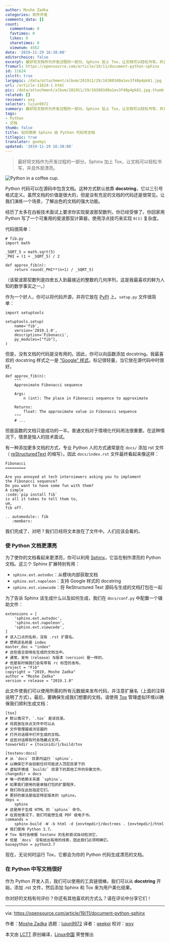 ```yaml
---
author: Moshe Zadka
categories: 软件开发
comments_data: []
count:
  commentnum: 0
  favtimes: 0
  likes: 0
  sharetimes: 0
  viewnum: 4562
date: '2019-11-29 16:38:00'
editorchoice: false
excerpt: 最好将文档作为开发过程的一部分。Sphinx 加上 Tox，让文档可以轻松书写，并且外观漂亮。
fromurl: https://opensource.com/article/19/11/document-python-sphinx
id: 11624
islctt: true
largepic: /data/attachment/album/201911/29/163803d0a1ev3f40p4pk61.jpg
url: /article-11624-1.html
pic: /data/attachment/album/201911/29/163803d0a1ev3f40p4pk61.jpg.thumb.jpg
related: []
reviewer: wxy
selector: lujun9972
summary: 最好将文档作为开发过程的一部分。Sphinx 加上 Tox，让文档可以轻松书写，并且外观漂亮。
tags:
- Python
- 文档
thumb: false
title: 如何使用 Sphinx 给 Python 代码写文档
titlepic: true
translator: geekpi
updated: '2019-11-29 16:38:00'
---
```



> 
> 最好将文档作为开发过程的一部分。Sphinx 加上 Tox，让文档可以轻松书写，并且外观漂亮。
> 
> 
> 


![Python in a coffee cup.](/data/attachment/album/201911/29/163803d0a1ev3f40p4pk61.jpg "Python in a coffee cup.")


Python 代码可以在源码中包含文档。这种方式默认依靠 **docstring**，它以三引号格式定义。虽然文档的价值是很大的，但是没有充足的文档的代码还是很常见。让我们演练一个场景，了解出色的文档的强大功能。


经历了太多在白板技术面试上要求你实现斐波那契数列，你已经受够了。你回家用 Python 写了一个可重用的斐波那契计算器，使用浮点技巧来实现 `O(1)` 复杂度。


代码很简单：



```
# fib.py
import math

_SQRT_5 = math.sqrt(5)
_PHI = (1 + _SQRT_5) / 2

def approx_fib(n):
    return round(_PHI**(n+1) / _SQRT_5)
```

（该斐波那契数列是四舍五入到最接近的整数的几何序列，这是我最喜欢的鲜为人知的数学事实之一。）


作为一个好人，你可以将代码开源，并将它放在 [PyPI](https://pypi.org/) 上。`setup.py` 文件很简单：



```
import setuptools

setuptools.setup(
    name='fib',
    version='2019.1.0',
    description='Fibonacci',
    py_modules=["fib"],
)
```

但是，没有文档的代码是没有用的。因此，你可以向函数添加 docstring。我最喜欢的 docstring 样式之一是 [“Google” 样式](http://google.github.io/styleguide/pyguide.html#381-docstrings)。标记很轻量，当它放在源代码中时很好。



```
def approx_fib(n):
    """
    Approximate Fibonacci sequence

    Args:
        n (int): The place in Fibonacci sequence to approximate

    Returns:
        float: The approximate value in Fibonacci sequence
    """
    # ...
```

但是函数的文档只是成功的一半。普通文档对于情境化代码用法很重要。在这种情况下，情景是恼人的技术面试。


有一种添加更多文档的方式，专业 Python 人的方式通常是在 `docs/` 添加 rst 文件（ [reStructuredText](http://docutils.sourceforge.net/rst.html) 的缩写）。因此 `docs/index.rst` 文件最终看起来像这样：



```
Fibonacci
=========

Are you annoyed at tech interviewers asking you to implement
the Fibonacci sequence?
Do you want to have some fun with them?
A simple
:code:`pip install fib`
is all it takes to tell them to,
um,
fib off.

.. automodule:: fib
   :members:
```

我们完成了，对吧？我们已经将文本放在了文件中。人们应该会看的。


### 使 Python 文档更漂亮


为了使你的文档看起来更漂亮，你可以利用 [Sphinx](http://www.sphinx-doc.org/en/master/)，它旨在制作漂亮的 Python 文档。这三个 Sphinx 扩展特别有用：


* `sphinx.ext.autodoc`：从模块内部获取文档
* `sphinx.ext.napoleon`：支持 Google 样式的 docstring
* `sphinx.ext.viewcode`：将 ReStructured Text 源码与生成的文档打包在一起


为了告诉 Sphinx 该生成什么以及如何生成，我们在 `docs/conf.py` 中配置一个辅助文件：



```
extensions = [
    'sphinx.ext.autodoc',
    'sphinx.ext.napoleon',
    'sphinx.ext.viewcode',
]
# 该入口点的名称，没有 .rst 扩展名。
# 惯例该名称是 index
master_doc = "index"
# 这些值全部用在生成的文档当中。
# 通常，发布（release）与版本（version）是一样的，
# 但是有时候我们会有带有 rc 标签的发布。
project = "Fib"
copyright = "2019, Moshe Zadka"
author = "Moshe Zadka"
version = release = "2019.1.0"
```

此文件使我们可以使用所需的所有元数据来发布代码，并注意扩展名（上面的注释说明了方式）。最后，要确保生成我们想要的文档，请使用 [Tox](https://tox.readthedocs.io/en/latest/) 管理虚拟环境以确保我们顺利生成文档：



```
[tox]
# 默认情况下，`.tox` 是该目录。
# 将其放在非点文件中可以从
# 文件管理器或浏览器的
# 打开对话框中打开生成的文档，
# 这些对话框有时会隐藏点文件。
toxworkdir = {toxinidir}/build/tox

[testenv:docs]
# 从 `docs` 目录内运行 `sphinx`，
# 以确保它不会拾取任何可能进入顶层目录下的
# 虚拟环境或 `build/` 目录下的其他工件的杂散文件。
changedir = docs
# 唯一的依赖关系是 `sphinx`。
# 如果我们使用的是单独打包的扩展程序，
# 我们将在此处指定它们。
# 更好的做法是指定特定版本的 sphinx。
deps =
    sphinx
# 这是用于生成 HTML 的 `sphinx` 命令。
# 在其他情况下，我们可能想生成 PDF 或电子书。
commands =
    sphinx-build -W -b html -d {envtmpdir}/doctrees . {envtmpdir}/html
# 我们使用 Python 3.7。
# Tox 有时会根据 testenv 的名称尝试自动检测它，
# 但是 `docs` 没有给出有用的线索，因此我们必须明确它。
basepython = python3.7
```

现在，无论何时运行 Tox，它都会为你的 Python 代码生成漂亮的文档。


### 在 Python 中写文档很好


作为 Python 开发人员，我们可以使用的工具链很棒。我们可以从 **docstring** 开始，添加 .rst 文件，然后添加 Sphinx 和 Tox 来为用户美化结果。


你对好的文档有何评价？你还有其他喜欢的方式么？请在评论中分享它们！




---


via: <https://opensource.com/article/19/11/document-python-sphinx>


作者：[Moshe Zadka](https://opensource.com/users/moshez) 选题：[lujun9972](https://github.com/lujun9972) 译者：[geekpi](https://github.com/geekpi) 校对：[wxy](https://github.com/wxy)


本文由 [LCTT](https://github.com/LCTT/TranslateProject) 原创编译，[Linux中国](https://linux.cn/) 荣誉推出